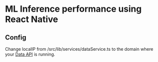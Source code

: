 # ML Inference performance using React Native

## Config

Change localIP from /src/lib/services/dataService.ts to the domain where your [Data API](https://github.com/lehtoneo/cross-platform-inference-data-api) is running.
